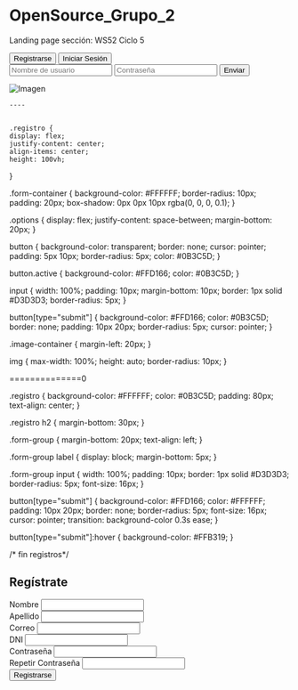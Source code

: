 # OpenSource_Grupo_2
Landing page sección: WS52 Ciclo 5
<div class="registro">
        <div class="form-container">
            <div class="options">
                <button class="active">Registrarse</button>
                <button>Iniciar Sesión</button>
            </div>
            <form>
                <input type="text" placeholder="Nombre de usuario">
                <input type="password" placeholder="Contraseña">
                <button type="submit">Enviar</button>
            </form>
        </div>
        <div class="image-container">
            <img src="tu_imagen.jpg" alt="Imagen">
        </div>
    </div>


    ----


    .registro {
    display: flex;
    justify-content: center;
    align-items: center;
    height: 100vh;
  }
  
  .form-container {
    background-color: #FFFFFF;
    border-radius: 10px;
    padding: 20px;
    box-shadow: 0px 0px 10px rgba(0, 0, 0, 0.1);
  }
  
  .options {
    display: flex;
    justify-content: space-between;
    margin-bottom: 20px;
  }
  
  button {
    background-color: transparent;
    border: none;
    cursor: pointer;
    padding: 5px 10px;
    border-radius: 5px;
    color: #0B3C5D;
  }
  
  button.active {
    background-color: #FFD166;
    color: #0B3C5D;
  }
  
  input {
    width: 100%;
    padding: 10px;
    margin-bottom: 10px;
    border: 1px solid #D3D3D3;
    border-radius: 5px;
  }
  
  button[type="submit"] {
    background-color: #FFD166;
    color: #0B3C5D;
    border: none;
    padding: 10px 20px;
    border-radius: 5px;
    cursor: pointer;
  }
  
  .image-container {
    margin-left: 20px;
  }
  
  img {
    max-width: 100%;
    height: auto;
    border-radius: 10px;
  }

  ==============0


  .registro {
    background-color: #FFFFFF;
    color: #0B3C5D;
    padding: 80px;
    text-align: center;
}

.registro h2 {
    margin-bottom: 30px;
}

.form-group {
    margin-bottom: 20px;
    text-align: left;
}

.form-group label {
    display: block;
    margin-bottom: 5px;
}

.form-group input {
    width: 100%;
    padding: 10px;
    border: 1px solid #D3D3D3;
    border-radius: 5px;
    font-size: 16px;
}

button[type="submit"] {
    background-color: #FFD166;
    color: #FFFFFF;
    padding: 10px 20px;
    border: none;
    border-radius: 5px;
    font-size: 16px;
    cursor: pointer;
    transition: background-color 0.3s ease;
}

button[type="submit"]:hover {
    background-color: #FFB319;
}

/* fin registros*/




 <div class="registro" id="registro">
        <h2>Regístrate</h2>
        <form id="registro-form">
            <div class="form-group">
                <label for="nombre">Nombre</label>
                <input type="text" id="nombre" name="nombre" required>
            </div>
            <div class="form-group">
                <label for="apellido">Apellido</label>
                <input type="text" id="apellido" name="apellido" required>
            </div>
            <div class="form-group">
                <label for="correo">Correo</label>
                <input type="email" id="correo" name="correo" required>
            </div>
            <div class="form-group">
                <label for="dni">DNI</label>
                <input type="text" id="dni" name="dni" pattern="[0-9]{8}" title="Debe contener 8 dígitos numéricos" required>
            </div>
            <div class="form-group">
                <label for="contraseña">Contraseña</label>
                <input type="password" id="contraseña" name="contraseña" minlength="8" required>
            </div>
            <div class="form-group">
                <label for="confirm-contraseña">Repetir Contraseña</label>
                <input type="password" id="confirm-contraseña" name="confirm-contraseña" minlength="8" required>
            </div>
            <button type="submit">Registrarse</button>
        </form>
    </div>